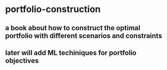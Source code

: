 # portfolio-construction
## a book about how to construct the optimal portfolio with different scenarios and constraints  
## later will add ML techiniques for portfolio objectives
